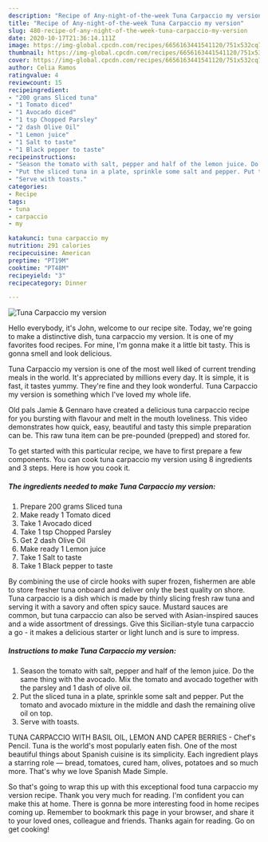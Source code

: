 ```yaml
---
description: "Recipe of Any-night-of-the-week Tuna Carpaccio my version"
title: "Recipe of Any-night-of-the-week Tuna Carpaccio my version"
slug: 480-recipe-of-any-night-of-the-week-tuna-carpaccio-my-version
date: 2020-10-17T21:36:14.111Z
image: https://img-global.cpcdn.com/recipes/6656163441541120/751x532cq70/tuna-carpaccio-my-version-recipe-main-photo.jpg
thumbnail: https://img-global.cpcdn.com/recipes/6656163441541120/751x532cq70/tuna-carpaccio-my-version-recipe-main-photo.jpg
cover: https://img-global.cpcdn.com/recipes/6656163441541120/751x532cq70/tuna-carpaccio-my-version-recipe-main-photo.jpg
author: Celia Ramos
ratingvalue: 4
reviewcount: 15
recipeingredient:
- "200 grams Sliced tuna"
- "1 Tomato diced"
- "1 Avocado diced"
- "1 tsp Chopped Parsley"
- "2 dash Olive Oil"
- "1 Lemon juice"
- "1 Salt to taste"
- "1 Black pepper to taste"
recipeinstructions:
- "Season the tomato with salt, pepper and half of the lemon juice. Do the same thing with the avocado. Mix the tomato and avocado together with the parsley and 1 dash of olive oil."
- "Put the sliced tuna in a plate, sprinkle some salt and pepper. Put the tomato and avocado mixture in the middle and dash the remaining olive oil on top."
- "Serve with toasts."
categories:
- Recipe
tags:
- tuna
- carpaccio
- my

katakunci: tuna carpaccio my 
nutrition: 291 calories
recipecuisine: American
preptime: "PT19M"
cooktime: "PT48M"
recipeyield: "3"
recipecategory: Dinner

---
```



![Tuna Carpaccio my version](https://img-global.cpcdn.com/recipes/6656163441541120/751x532cq70/tuna-carpaccio-my-version-recipe-main-photo.jpg)

Hello everybody, it's John, welcome to our recipe site. Today, we're going to make a distinctive dish, tuna carpaccio my version. It is one of my favorites food recipes. For mine, I'm gonna make it a little bit tasty. This is gonna smell and look delicious.

Tuna Carpaccio my version is one of the most well liked of current trending meals in the world. It's appreciated by millions every day. It is simple, it is fast, it tastes yummy. They're fine and they look wonderful. Tuna Carpaccio my version is something which I've loved my whole life.

Old pals Jamie &amp; Gennaro have created a delicious tuna carpaccio recipe for you bursting with flavour and melt in the mouth loveliness. This video demonstrates how quick, easy, beautiful and tasty this simple preparation can be. This raw tuna item can be pre-pounded (prepped) and stored for.


To get started with this particular recipe, we have to first prepare a few components. You can cook tuna carpaccio my version using 8 ingredients and 3 steps. Here is how you cook it.

<!--inarticleads1-->

##### The ingredients needed to make Tuna Carpaccio my version:

1. Prepare 200 grams Sliced tuna
1. Make ready 1 Tomato diced
1. Take 1 Avocado diced
1. Take 1 tsp Chopped Parsley
1. Get 2 dash Olive Oil
1. Make ready 1 Lemon juice
1. Take 1 Salt to taste
1. Take 1 Black pepper to taste


By combining the use of circle hooks with super frozen, fishermen are able to store fresher tuna onboard and deliver only the best quality on shore. Tuna carpaccio is a dish which is made by thinly slicing fresh raw tuna and serving it with a savory and often spicy sauce. Mustard sauces are common, but tuna carpaccio can also be served with Asian-inspired sauces and a wide assortment of dressings. Give this Sicilian-style tuna carpaccio a go - it makes a delicious starter or light lunch and is sure to impress. 

<!--inarticleads2-->

##### Instructions to make Tuna Carpaccio my version:

1. Season the tomato with salt, pepper and half of the lemon juice. Do the same thing with the avocado. Mix the tomato and avocado together with the parsley and 1 dash of olive oil.
1. Put the sliced tuna in a plate, sprinkle some salt and pepper. Put the tomato and avocado mixture in the middle and dash the remaining olive oil on top.
1. Serve with toasts.


TUNA CARPACCIO WITH BASIL OIL, LEMON AND CAPER BERRIES - Chef&#39;s Pencil. Tuna is the world&#39;s most popularly eaten fish. One of the most beautiful things about Spanish cuisine is its simplicity. Each ingredient plays a starring role — bread, tomatoes, cured ham, olives, potatoes and so much more. That&#39;s why we love Spanish Made Simple. 

So that's going to wrap this up with this exceptional food tuna carpaccio my version recipe. Thank you very much for reading. I'm confident you can make this at home. There is gonna be more interesting food in home recipes coming up. Remember to bookmark this page in your browser, and share it to your loved ones, colleague and friends. Thanks again for reading. Go on get cooking!
